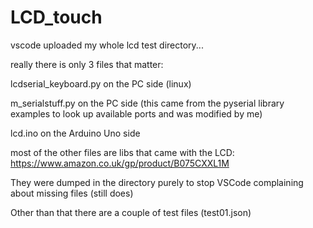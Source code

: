 # LCD_touch

vscode uploaded my whole lcd test directory...

really there is only 3 files that matter:


  lcdserial_keyboard.py on the PC side (linux)
  
  m_serialstuff.py on the PC side (this came from the pyserial library examples to look up available ports and was modified by me)
  
  lcd.ino on the Arduino Uno side
  

most of the other files are libs that came with the LCD: 
https://www.amazon.co.uk/gp/product/B075CXXL1M


They were dumped in the directory purely to stop VSCode complaining about missing files (still does)


Other than that there are a couple of test files (test01.json)
